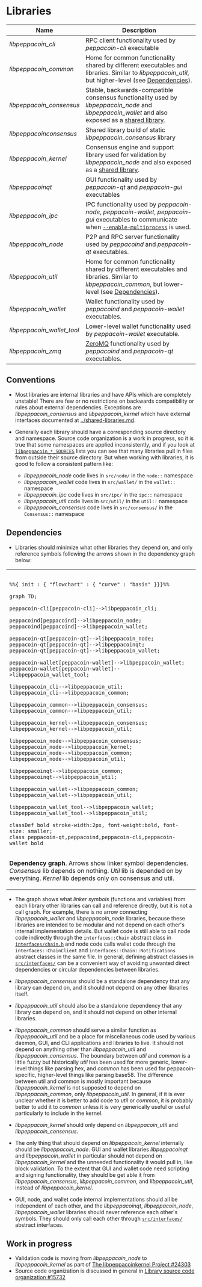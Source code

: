 # Libraries

| Name                     | Description |
|--------------------------|-------------|
| *libpeppacoin_cli*         | RPC client functionality used by *peppacoin-cli* executable |
| *libpeppacoin_common*      | Home for common functionality shared by different executables and libraries. Similar to *libpeppacoin_util*, but higher-level (see [Dependencies](#dependencies)). |
| *libpeppacoin_consensus*   | Stable, backwards-compatible consensus functionality used by *libpeppacoin_node* and *libpeppacoin_wallet* and also exposed as a [shared library](../shared-libraries.md). |
| *libpeppacoinconsensus*    | Shared library build of static *libpeppacoin_consensus* library |
| *libpeppacoin_kernel*      | Consensus engine and support library used for validation by *libpeppacoin_node* and also exposed as a [shared library](../shared-libraries.md). |
| *libpeppacoinqt*           | GUI functionality used by *peppacoin-qt* and *peppacoin-gui* executables |
| *libpeppacoin_ipc*         | IPC functionality used by *peppacoin-node*, *peppacoin-wallet*, *peppacoin-gui* executables to communicate when [`--enable-multiprocess`](multiprocess.md) is used. |
| *libpeppacoin_node*        | P2P and RPC server functionality used by *peppacoind* and *peppacoin-qt* executables. |
| *libpeppacoin_util*        | Home for common functionality shared by different executables and libraries. Similar to *libpeppacoin_common*, but lower-level (see [Dependencies](#dependencies)). |
| *libpeppacoin_wallet*      | Wallet functionality used by *peppacoind* and *peppacoin-wallet* executables. |
| *libpeppacoin_wallet_tool* | Lower-level wallet functionality used by *peppacoin-wallet* executable. |
| *libpeppacoin_zmq*         | [ZeroMQ](../zmq.md) functionality used by *peppacoind* and *peppacoin-qt* executables. |

## Conventions

- Most libraries are internal libraries and have APIs which are completely unstable! There are few or no restrictions on backwards compatibility or rules about external dependencies. Exceptions are *libpeppacoin_consensus* and *libpeppacoin_kernel* which have external interfaces documented at [../shared-libraries.md](../shared-libraries.md).

- Generally each library should have a corresponding source directory and namespace. Source code organization is a work in progress, so it is true that some namespaces are applied inconsistently, and if you look at [`libpeppacoin_*_SOURCES`](../../src/Makefile.am) lists you can see that many libraries pull in files from outside their source directory. But when working with libraries, it is good to follow a consistent pattern like:

  - *libpeppacoin_node* code lives in `src/node/` in the `node::` namespace
  - *libpeppacoin_wallet* code lives in `src/wallet/` in the `wallet::` namespace
  - *libpeppacoin_ipc* code lives in `src/ipc/` in the `ipc::` namespace
  - *libpeppacoin_util* code lives in `src/util/` in the `util::` namespace
  - *libpeppacoin_consensus* code lives in `src/consensus/` in the `Consensus::` namespace

## Dependencies

- Libraries should minimize what other libraries they depend on, and only reference symbols following the arrows shown in the dependency graph below:

<table><tr><td>

```mermaid

%%{ init : { "flowchart" : { "curve" : "basis" }}}%%

graph TD;

peppacoin-cli[peppacoin-cli]-->libpeppacoin_cli;

peppacoind[peppacoind]-->libpeppacoin_node;
peppacoind[peppacoind]-->libpeppacoin_wallet;

peppacoin-qt[peppacoin-qt]-->libpeppacoin_node;
peppacoin-qt[peppacoin-qt]-->libpeppacoinqt;
peppacoin-qt[peppacoin-qt]-->libpeppacoin_wallet;

peppacoin-wallet[peppacoin-wallet]-->libpeppacoin_wallet;
peppacoin-wallet[peppacoin-wallet]-->libpeppacoin_wallet_tool;

libpeppacoin_cli-->libpeppacoin_util;
libpeppacoin_cli-->libpeppacoin_common;

libpeppacoin_common-->libpeppacoin_consensus;
libpeppacoin_common-->libpeppacoin_util;

libpeppacoin_kernel-->libpeppacoin_consensus;
libpeppacoin_kernel-->libpeppacoin_util;

libpeppacoin_node-->libpeppacoin_consensus;
libpeppacoin_node-->libpeppacoin_kernel;
libpeppacoin_node-->libpeppacoin_common;
libpeppacoin_node-->libpeppacoin_util;

libpeppacoinqt-->libpeppacoin_common;
libpeppacoinqt-->libpeppacoin_util;

libpeppacoin_wallet-->libpeppacoin_common;
libpeppacoin_wallet-->libpeppacoin_util;

libpeppacoin_wallet_tool-->libpeppacoin_wallet;
libpeppacoin_wallet_tool-->libpeppacoin_util;

classDef bold stroke-width:2px, font-weight:bold, font-size: smaller;
class peppacoin-qt,peppacoind,peppacoin-cli,peppacoin-wallet bold
```
</td></tr><tr><td>

**Dependency graph**. Arrows show linker symbol dependencies. *Consensus* lib depends on nothing. *Util* lib is depended on by everything. *Kernel* lib depends only on consensus and util.

</td></tr></table>

- The graph shows what _linker symbols_ (functions and variables) from each library other libraries can call and reference directly, but it is not a call graph. For example, there is no arrow connecting *libpeppacoin_wallet* and *libpeppacoin_node* libraries, because these libraries are intended to be modular and not depend on each other's internal implementation details. But wallet code is still able to call node code indirectly through the `interfaces::Chain` abstract class in [`interfaces/chain.h`](../../src/interfaces/chain.h) and node code calls wallet code through the `interfaces::ChainClient` and `interfaces::Chain::Notifications` abstract classes in the same file. In general, defining abstract classes in [`src/interfaces/`](../../src/interfaces/) can be a convenient way of avoiding unwanted direct dependencies or circular dependencies between libraries.

- *libpeppacoin_consensus* should be a standalone dependency that any library can depend on, and it should not depend on any other libraries itself.

- *libpeppacoin_util* should also be a standalone dependency that any library can depend on, and it should not depend on other internal libraries.

- *libpeppacoin_common* should serve a similar function as *libpeppacoin_util* and be a place for miscellaneous code used by various daemon, GUI, and CLI applications and libraries to live. It should not depend on anything other than *libpeppacoin_util* and *libpeppacoin_consensus*. The boundary between _util_ and _common_ is a little fuzzy but historically _util_ has been used for more generic, lower-level things like parsing hex, and _common_ has been used for peppacoin-specific, higher-level things like parsing base58. The difference between util and common is mostly important because *libpeppacoin_kernel* is not supposed to depend on *libpeppacoin_common*, only *libpeppacoin_util*. In general, if it is ever unclear whether it is better to add code to *util* or *common*, it is probably better to add it to *common* unless it is very generically useful or useful particularly to include in the kernel.


- *libpeppacoin_kernel* should only depend on *libpeppacoin_util* and *libpeppacoin_consensus*.

- The only thing that should depend on *libpeppacoin_kernel* internally should be *libpeppacoin_node*. GUI and wallet libraries *libpeppacoinqt* and *libpeppacoin_wallet* in particular should not depend on *libpeppacoin_kernel* and the unneeded functionality it would pull in, like block validation. To the extent that GUI and wallet code need scripting and signing functionality, they should be get able it from *libpeppacoin_consensus*, *libpeppacoin_common*, and *libpeppacoin_util*, instead of *libpeppacoin_kernel*.

- GUI, node, and wallet code internal implementations should all be independent of each other, and the *libpeppacoinqt*, *libpeppacoin_node*, *libpeppacoin_wallet* libraries should never reference each other's symbols. They should only call each other through [`src/interfaces/`](`../../src/interfaces/`) abstract interfaces.

## Work in progress

- Validation code is moving from *libpeppacoin_node* to *libpeppacoin_kernel* as part of [The libpeppacoinkernel Project #24303](https://github.com/peppacoin/peppacoin/issues/24303)
- Source code organization is discussed in general in [Library source code organization #15732](https://github.com/peppacoin/peppacoin/issues/15732)
